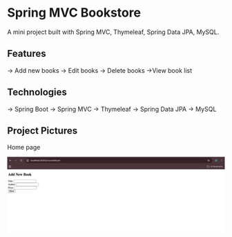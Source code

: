 # Spring MVC Bookstore

A mini project built with Spring MVC, Thymeleaf, Spring Data JPA, MySQL.

## Features
-> Add new books
-> Edit books
-> Delete books
->View book list

## Technologies
-> Spring Boot
-> Spring MVC
-> Thymeleaf
-> Spring Data JPA
-> MySQL

## Project Pictures

Home page

![image alt](https://github.com/Gondlashiva/SpringMVC-Bookstore-Project/blob/775339d527a32381efa5f774b7460507e555d5ac/Add_Book.png)


